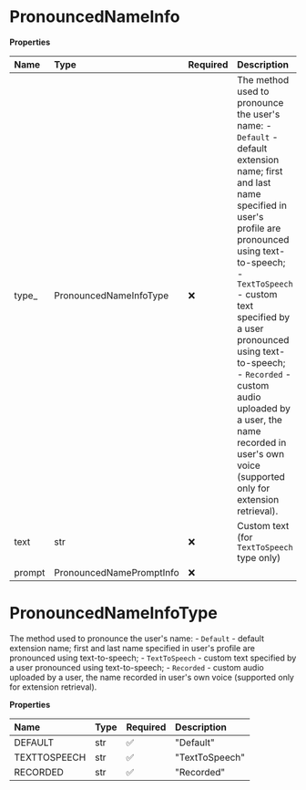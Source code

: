 # PronouncedNameInfo

**Properties**

| Name   | Type                     | Required | Description                                                                                                                                                                                                                                                                                                                                                                                  |
| :----- | :----------------------- | :------- | :------------------------------------------------------------------------------------------------------------------------------------------------------------------------------------------------------------------------------------------------------------------------------------------------------------------------------------------------------------------------------------------- |
| type\_ | PronouncedNameInfoType   | ❌       | The method used to pronounce the user's name: - `Default` - default extension name; first and last name specified in user's profile are pronounced using text-to-speech; - `TextToSpeech` - custom text specified by a user pronounced using text-to-speech; - `Recorded` - custom audio uploaded by a user, the name recorded in user's own voice (supported only for extension retrieval). |
| text   | str                      | ❌       | Custom text (for `TextToSpeech` type only)                                                                                                                                                                                                                                                                                                                                                   |
| prompt | PronouncedNamePromptInfo | ❌       |                                                                                                                                                                                                                                                                                                                                                                                              |

# PronouncedNameInfoType

The method used to pronounce the user's name: - `Default` - default extension name; first and last name specified in user's profile are pronounced using text-to-speech; - `TextToSpeech` - custom text specified by a user pronounced using text-to-speech; - `Recorded` - custom audio uploaded by a user, the name recorded in user's own voice (supported only for extension retrieval).

**Properties**

| Name         | Type | Required | Description    |
| :----------- | :--- | :------- | :------------- |
| DEFAULT      | str  | ✅       | "Default"      |
| TEXTTOSPEECH | str  | ✅       | "TextToSpeech" |
| RECORDED     | str  | ✅       | "Recorded"     |

<!-- This file was generated by liblab | https://liblab.com/ -->
